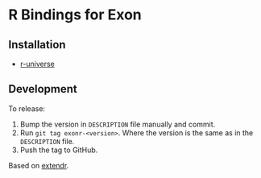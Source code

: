 # R Bindings for Exon

## Installation

* [r-universe](https://wheretrue.r-universe.dev/builds)

## Development

To release:

1. Bump the version in `DESCRIPTION` file manually and commit.
2. Run `git tag exonr-<version>`. Where the version is the same as in the `DESCRIPTION` file.
3. Push the tag to GitHub.

Based on [extendr][].

[extendr]: https://extendr.github.io/rextendr/articles/package.html
